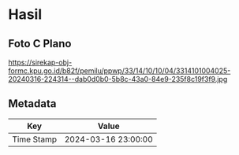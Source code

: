 # Hasil

## Foto C Plano

https://sirekap-obj-formc.kpu.go.id/b82f/pemilu/ppwp/33/14/10/10/04/3314101004025-20240316-224314--dab0d0b0-5b8c-43a0-84e9-235f8c19f3f9.jpg


## Metadata

| Key        | Value               |
| ---------- | ------------------- |
| Time Stamp | 2024-03-16 23:00:00 |



